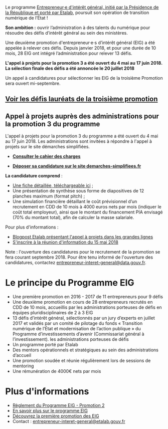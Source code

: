 Le programme [Entrepreneur·e d'intérêt général, initié par la
Présidence de la République et porté par
Etalab](https://www.etalab.gouv.fr/entrepreneurs-dinteret-general),
poursuit son opération de transition numérique de l’État !

**Son ambition :** ouvrir l’administration à des talents du numérique
pour résoudre des défis d’intérêt général au sein des ministères.

Une deuxième promotion d'entrepreneur·e·s d’intérêt général (EIG) a
été appelée à relever ces défis.  Depuis janvier 2018, et pour une
durée de 10 mois, 28 EIG ont intégré l’administration pour relever 13
défis.

**L'appel à projets pour la promotion 3 a été ouvert du 4 mai au 17 juin 2018. La sélection finale des défis a été annoncée le 20 juillet 2018**

Un appel à candidatures pour sélectionner les EIG de la troisième Promotion sera ouvert mi-septembre.

## [Voir les défis lauréats de la troisième promotion](https://www.etalab.gouv.fr/entrepreneur-e-dinteret-general-3eme-promotion-decouvrez-les-15-defis-laureats)

## Appel à projets auprès des administrations pour la promotion 3 du programme

L'appel à projets pour la promotion 3 du programme a été ouvert du 4 mai au 17 juin 2018. Les administrations sont invitées à répondre à l'appel à projets sur le site démarches simplifiées.

* [**Consulter le cahier des charges**](https://entrepreneur-interet-general.etalab.gouv.fr/assets/20180504-AAP-EIG3.pdf) 

* [**Déposer sa candidature sur le site demarches-simplifiees.fr**](https://www.demarches-simplifiees.fr/commencer/eig3)

**La candidature comprend** :
* [Une fiche détaillée, téléchargeable ici](https://entrepreneur-interet-general.etalab.gouv.fr/assets/AAPEIG3_Fichedetaillee.docx) ; 
* Une présentation de synthèse sous forme de diapositives de 12 planches maximum (format pitch) ;
* Une simulation financière détaillant le coût prévisionnel d’un recrutement en CDD de 10 mois à 4000 euros nets par mois (indiquer le coût total employeur), ainsi que le montant du financement PIA envisagé (70% du montant total), afin de calculer la masse salariale.  

Pour plus d'informations :
* [Blogpost Etalab présentant l'appel à projets dans les grandes lignes](https://www.etalab.gouv.fr/entrepreneur-e-dinteret-general-lappel-a-projets-pour-la-promotion-3-est-ouvert)
* [S'inscrire à la réunion d'information du 15 mai 2018](https://eig3-reunion-dinformations-aap.eventbrite.fr)

Note : l'ouverture des candidatures pour le recrutement de la promotion se fera courant septembre 2018. Pour être tenu informé de l'ouverture des candidatures, contactez entrepreneur-interet-general@data.gouv.fr. 

# Le principe du Programme EIG

* Une première promotion en 2016 - 2017 de 11 entrepreneurs pour 9 défis
* Une deuxième promotion en cours de 28 entrepreneurs recrutés en CDD de 10 mois, accueillis par les administrations porteuses de défis en équipes pluridisciplinaires de 2 à 3 EIG
* 13 défis d’intérêt général, sélectionnés par un jury d’experts en juillet 2017 et validés par un comité de pilotage du fonds « Transition numérique de l’État et modernisation de l’action publique » du Programme d’investissements d’avenir (Commissariat général à l’investissement).
  les administrations porteuses de défis
* Un programme porté par Etalab
* Des mentors opérationnels et stratégiques au sein des
  administrations d’accueil
* Une promotion soudée et réunie régulièrement lors de sessions de
  mentoring
* Une rémunération de 4000€ nets par mois

# Plus d'informations

* [Règlement du Programme EIG - Promotion 2 ](https://entrepreneur-interet-general.etalab.gouv.fr/assets/EIG-promotion2_reglement_programme_VFF.pdf)
* [En savoir plus sur le programme EIG](https://www.etalab.gouv.fr/entrepreneurs-dinteret-general)
* [Découvrez la première promotion des EIG](https://www.etalab.gouv.fr/decouvrez-la-1e-promotion-des-entrepreneurs-dinteret-general)
* Contact : [entrepreneur-interet-general@etalab.gouv.fr](mailto:entrepreneur-interet-general@data.gouv.fr)

